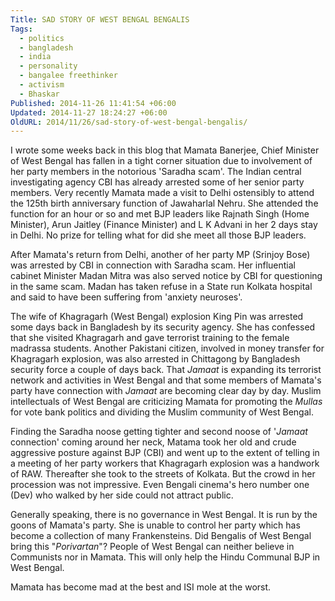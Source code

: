 ```yaml
---
Title: SAD STORY OF WEST BENGAL BENGALIS
Tags:
  - politics
  - bangladesh
  - india
  - personality
  - bangalee freethinker
  - activism
  - Bhaskar
Published: 2014-11-26 11:41:54 +06:00
Updated: 2014-11-27 18:24:27 +06:00
OldURL: 2014/11/26/sad-story-of-west-bengal-bengalis/
---
```


I wrote some weeks back in this blog that Mamata Banerjee, Chief Minister of West Bengal has fallen in a tight corner situation due to involvement of her party members in the notorious 'Saradha scam'. The Indian central investigating agency CBI has already arrested some of her senior party members. Very recently Mamata made a visit to Delhi ostensibly to attend the 125th birth anniversary function of Jawaharlal Nehru. She attended the function for an hour or so and met BJP leaders like Rajnath Singh (Home Minister), Arun Jaitley (Finance Minister) and L K Advani in her 2 days stay in Delhi. No prize for telling what for did she meet all those BJP leaders. 

After Mamata's return from Delhi, another of her party MP (Srinjoy Bose) was arrested by CBI in connection with Saradha scam. Her influential cabinet Minister Madan Mitra was also served notice by CBI for questioning in the same scam. Madan has taken refuse in a State run Kolkata hospital and said to have been suffering from 'anxiety neuroses'. 

The wife of Khagragarh (West Bengal) explosion King Pin was arrested some days back in Bangladesh by its security agency. She has confessed that she visited Khagragarh and gave terrorist training to the female madrassa students. Another Pakistani citizen, involved in money transfer for Khagragarh explosion, was also arrested in Chittagong by Bangladesh security force a couple of days back. That <em>Jamaat</em> is expanding its terrorist network and activities in West Bengal and that some members of Mamata's party have connection with <em>Jamaat</em> are becoming clear day by day. Muslim intellectuals of West Bengal are criticizing Mamata for promoting the <em>Mullas</em> for vote bank politics and dividing the Muslim community of West Bengal.

Finding the Saradha noose getting tighter and second noose of '<em>Jamaat</em> connection' coming around her neck, Matama took her old and crude aggressive posture against BJP (CBI) and went up to the extent of telling in a meeting of her party workers that Khagragarh explosion was a handwork of RAW. Thereafter she took to the streets of Kolkata. But the crowd in her procession was not impressive. Even Bengali cinema's hero number one (Dev) who walked by her side could not attract public. 

Generally speaking, there is no governance in West Bengal. It is run by the goons of Mamata's party. She is unable to control her party which has become a collection of many Frankensteins.  Did Bengalis of West Bengal bring this "<em>Porivartan</em>"? People of West Bengal can neither believe in Communists nor in Mamata. This will only help the Hindu Communal BJP in West Bengal. 

Mamata has become mad at the best and ISI mole at the worst.

